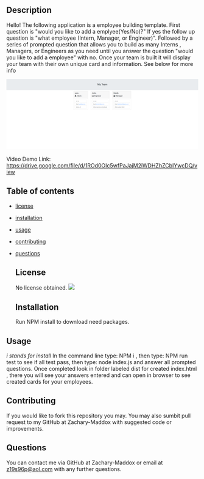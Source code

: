 #

## Description

Hello! The following application is a employee building template. First question is "would you like to add a emplyee(Yes/No)?" If yes the follow up question is "what employee (Intern, Manager, or Engineer)". Followed by a series of prompted question that allows you to build as many Interns , Managers, or Engineers as you need until you answer the question "would you like to add a employee" with no. Once your team is built it will display your team with their own unique card and information. See below for more info

  <img src="./assets/images/My-team.png">

Video Demo Link: https://drive.google.com/file/d/1ROd0OIc5wfPaJajM2iWDHZhZCbIYwcDQ/view

## Table of contents

-   [license](#license)
-   [installation](#installation)
-   [usage](#usage)
-   [contributing](#contributing)
-   [questions](#questions)

    ## License

    No license obtained.
    <img src = "https://img.shields.io/badge/license-none-blue" />

    ## Installation

    Run NPM install to download need packages.

## Usage

_i stands for install_
In the command line type: NPM i , then type: NPM run test to see if all test pass, then type: node index.js and answer all prompted questions. Once completed look in folder labeled dist for created index.html , there you will see your answers entered and can open in browser to see created cards for your employees.

## Contributing

If you would like to fork this repository you may. You may also sumbit pull request to my GitHub at Zachary-Maddox with suggested code or improvements.

## Questions

You can contact me via GitHub at Zachary-Maddox or email at z19s96p@aol.com with any further questions.
